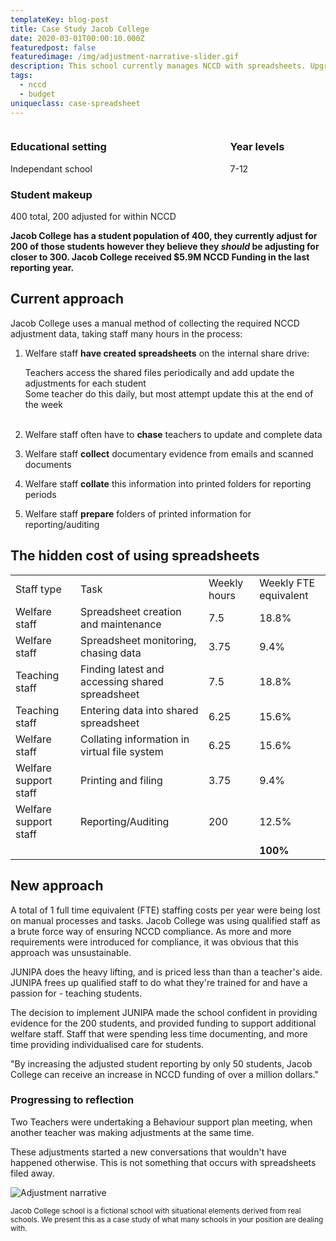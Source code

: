 ```yaml
---
templateKey: blog-post
title: Case Study Jacob College
date: 2020-03-01T00:00:10.000Z
featuredpost: false
featuredimage: /img/adjustment-narrative-slider.gif
description: This school currently manages NCCD with spreadsheets. Upgrading to an NCCD tool was an option  welfare staff.
tags:
  - nccd
  - budget
uniqueclass: case-spreadsheet
---
```


<div class="columns has-margin-top-0 has-margin-bottom-30 has-background-light has-padding-20">
  <div class="column">  
    <h3> Educational setting </h3>
    Independant school

  <h3> Student makeup </h3>
    400 total, 200 adjusted for within NCCD

  </div>
  <div class="column">
  <h3>Year levels</h3>  
  7-12
  </div>  
</div>

**Jacob College has a student population of 400, they currently adjust for 200 of those students however they believe they _should_ be adjusting for closer to 300. Jacob College received \$5.9M NCCD Funding in the last reporting year.**

## Current approach

Jacob College uses a manual method of collecting the required NCCD adjustment data, taking staff many hours in the process:

1. Welfare staff **have created spreadsheets** on the internal share drive:

   Teachers access the shared files periodically and add update the adjustments for each student<br>
   Some teacher do this daily, but most attempt update this at the end of the week <br><br>

2. Welfare staff often have to **chase** teachers to update and complete data
3. Welfare staff **collect** documentary evidence from emails and scanned documents
4. Welfare staff **collate** this information into printed folders for reporting periods
5. Welfare staff **prepare** folders of printed information for reporting/auditing

## The hidden cost of using spreadsheets

 <table class="budget-summary has-margin-top-50 has-margin-bottom-50">    
    <tr class="has-background-dark has-text-light">
      <td>Staff type</td>
      <td>Task</td>
      <td>Weekly hours</td>
      <td>Weekly FTE equivalent</td>
    </tr>
    <tr>
      <td>Welfare staff </td>
      <td>Spreadsheet creation and maintenance</td>      
      <td>7.5</td>      
      <td>18.8%</td>
    </tr>
    <tr>
      <td>Welfare staff </td>
      <td>Spreadsheet monitoring, chasing data</td>      
      <td>3.75</td>      
      <td>9.4%</td>
    </tr>
    <tr>
      <td>Teaching staff</td>
      <td>Finding latest and accessing shared spreadsheet</td>      
      <td>7.5</td>
      <td>18.8%</td>
    </tr>
    <tr>
      <td>Teaching staff</td>
      <td>Entering data into shared spreadsheet</td>      
      <td>6.25</td>
      <td>15.6%</td>
    </tr>
     <tr>
     <td>Welfare staff</td>      
      <td>Collating information in virtual file system</td>      
      <td>6.25</td>
      <td>15.6%</td>
    </tr>
    <tr>
     <td>Welfare support staff</td>      
      <td>Printing and filing</td>      
      <td>3.75</td>
      <td>9.4%</td>
    </tr>
  <tr>
     <td>Welfare support staff</td>      
      <td>Reporting/Auditing</td>            
      <td>200</td>
      <td>12.5%</td>
    </tr>    
  <tr>
      <td></td>
      <td></td>                  
      <td></td>      
      <td><strong>100%</strong></td>
    </tr>        
</table>

<div class="has-text-info has-margin-bottom-30">
  <h2 class="has-text-info">New approach</h2>

<p>A total of 1 full time equivalent (FTE) staffing costs per year were being lost on manual processes and tasks. Jacob College was using qualified staff as a brute force way of ensuring NCCD compliance. As more and more requirements were introduced for compliance, it was obvious that this approach was unsustainable.</p>

<p>JUNIPA does the heavy lifting, and is priced less than than a teacher's aide. JUNIPA frees up qualified staff to do what they're trained for and have a passion for - teaching students.</p>

<p>The decision to implement JUNIPA made the school confident in providing evidence for the 200 students, and provided funding to support additional welfare staff. Staff that were spending less time documenting, and more time providing individualised care for students. </p>

<p class="message message-body"> "By increasing the adjusted student reporting by only 50 students, Jacob College can receive an increase in NCCD funding of over a million dollars." </p>

<h3 class="has-text-info">Progressing to reflection</h3>

<p>Two Teachers were undertaking a Behaviour support plan meeting, when another teacher was making adjustments at the same time.</p>

<p>These adjustments started a new conversations that wouldn't have happened otherwise. This is not something that occurs with spreadsheets filed away. </p>

  <div class="has-text-centered">

![Adjustment narrative](/img/adjustment-narrative-slider.gif "Adjustment narrative")

  </div>

</div>

<small>Jacob College school is a fictional school with situational elements derived from real schools. We present this as a case study of what many schools in your position are dealing with.</small>
